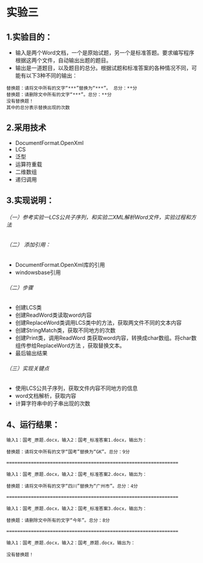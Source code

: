 # 实验三
## 1.实验目的：
- 输入是两个Word文档，一个是原始试题，另一个是标准答题。要求编写程序根据这两个文件，自动输出出题的题目。
- 输出是一道题目，以及题目的总分。根据试题和标准答案的各种情况不同，可能有以下3种不同的输出：
```
替换题：请将文中所有的文字“***”替换为“***”。 总分：**分
替换题：请删除文中所有的文字“***”。总分：**分
没有替换题！
其中的总分表示替换出现的次数
```
## 2.采用技术
- DocumentFormat.OpenXml
- LCS
- 泛型
- 运算符重载
- 二维数组
- 递归调用
## 3.实现说明：
###### （一）参考实验一LCS公共子序列，和实验二XML解析Word文件，实验过程和方法
###### （二） 添加引用：
- DocumentFormat.OpenXml库的引用
- windowsbase引用  
###### （二）步骤
- 创建LCS类
- 创建ReadWord类读取word内容
- 创建ReplaceWord类调用LCS类中的方法，获取两文件不同的文本内容
- 创建StringMatch类，获取不同地方的次数
- 创建Print类，调用ReadWord 类获取word内容，转换成char数组。将char数组传参给ReplaceWord方法 ，获取替换文本。
- 最后输出结果
###### （三）实现关键点
- 使用LCS公共子序列，获取文件内容不同地方的信息
- word文档解析，获取内容
- 计算字符串中的子串出现的次数
## 4、运行结果：
```
输入1：国考_原题.docx，输入2：国考_标准答案1.docx，输出为：

替换题：请将文中所有的文字“国考”替换为“GK”。总分：9分

===============================================================

输入1：国考_原题.docx，输入2：国考_标准答案2.docx，输出为：

替换题：请将文中所有的文字“四川”替换为“广州市”。总分：4分

===============================================================

输入1：国考_原题.docx，输入2：国考_标准答案3.docx，输出为：

替换题：请删除文中所有的文字“今年”。总分：8分

===============================================================

输入1：国考_原题.docx，输入2：国考_原题.docx，输出为：

没有替换题！

```
 
